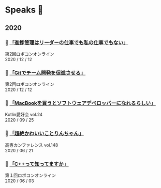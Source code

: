 # Speaks :mega:

## 2020

### :pushpin: [「進捗管理はリーダーの仕事でも私の仕事でもない」](https://slides.com/fly_in_pig/robocon_online_2_2)
第2回ロボコンオンライン  
2020 / 12 / 12

### :pushpin: [「Gitでチーム開発を促進させる」](https://slides.com/fly_in_pig/robocon_online_2_1)
第2回ロボコンオンライン  
2020 / 12 / 12

### :pushpin: [「MacBookを買うとソフトウェアデベロッパーになれるらしい」](https://slides.com/fly_in_pig/love-kotlin-24)
Kotlin愛好会 vol.24  
2020 / 09 / 25

### :pushpin: [「超絶かわいいことりんちゃん」](https://slides.com/fly_in_pig/kosenconf_148online)
高専カンファレンス vol.148  
2020 / 06 / 21

### :pushpin: [「C++って知ってますか」](https://slides.com/fly_in_pig/robocon_online_1)
第１回ロボコンオンライン  
2020 / 06 / 03
